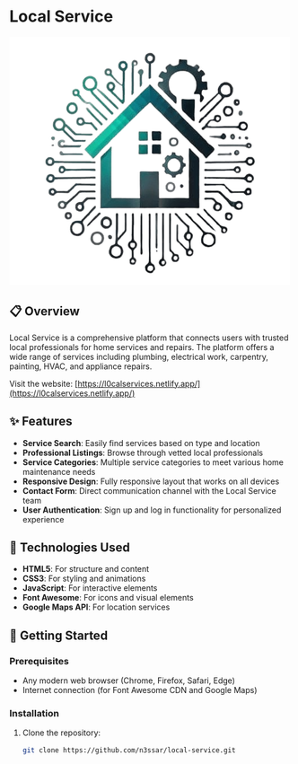 # Local Service  
![Local Service Logo](./assets/images/logo-removebg-preview.png)  

## 📋 Overview  
Local Service is a comprehensive platform that connects users with trusted local professionals for home services and repairs. The platform offers a wide range of services including plumbing, electrical work, carpentry, painting, HVAC, and appliance repairs.  

Visit the website: [https://l0calservices.netlify.app/](https://l0calservices.netlify.app/)  

## ✨ Features  
- **Service Search**: Easily find services based on type and location  
- **Professional Listings**: Browse through vetted local professionals  
- **Service Categories**: Multiple service categories to meet various home maintenance needs  
- **Responsive Design**: Fully responsive layout that works on all devices  
- **Contact Form**: Direct communication channel with the Local Service team  
- **User Authentication**: Sign up and log in functionality for personalized experience  

## 🔧 Technologies Used  
- **HTML5**: For structure and content  
- **CSS3**: For styling and animations  
- **JavaScript**: For interactive elements  
- **Font Awesome**: For icons and visual elements  
- **Google Maps API**: For location services  

## 🚀 Getting Started  
### Prerequisites  
- Any modern web browser (Chrome, Firefox, Safari, Edge)  
- Internet connection (for Font Awesome CDN and Google Maps)  

### Installation  
1. Clone the repository:  
   ```bash  
   git clone https://github.com/n3ssar/local-service.git  

